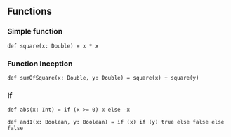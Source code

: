 ## Functions
### Simple function
``` 
def square(x: Double) = x * x
```
### Function Inception
``` 
def sumOfSquare(x: Double, y: Double) = square(x) + square(y)
```
### If
``` 
def abs(x: Int) = if (x >= 0) x else -x
```
``` 
def and1(x: Boolean, y: Boolean) = if (x) if (y) true else false else false
```
<!--stackedit_data:
eyJoaXN0b3J5IjpbLTQxMzk3MzM2Niw5MjE1Mzc4ODRdfQ==
-->
